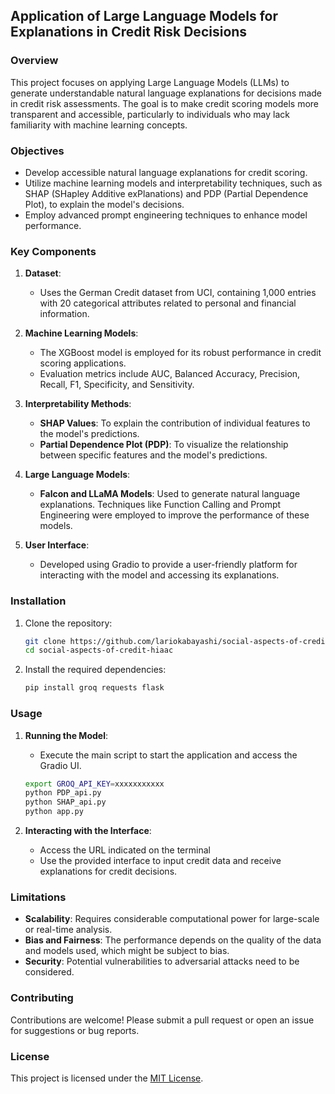 ## Application of Large Language Models for Explanations in Credit Risk Decisions

### Overview

This project focuses on applying Large Language Models (LLMs) to generate understandable natural language explanations for decisions made in credit risk assessments. The goal is to make credit scoring models more transparent and accessible, particularly to individuals who may lack familiarity with machine learning concepts.

### Objectives

- Develop accessible natural language explanations for credit scoring.
- Utilize machine learning models and interpretability techniques, such as SHAP (SHapley Additive exPlanations) and PDP (Partial Dependence Plot), to explain the model's decisions.
- Employ advanced prompt engineering techniques to enhance model performance.

### Key Components

1. **Dataset**: 
   - Uses the German Credit dataset from UCI, containing 1,000 entries with 20 categorical attributes related to personal and financial information.
   
2. **Machine Learning Models**:
   - The XGBoost model is employed for its robust performance in credit scoring applications.
   - Evaluation metrics include AUC, Balanced Accuracy, Precision, Recall, F1, Specificity, and Sensitivity.

3. **Interpretability Methods**:
   - **SHAP Values**: To explain the contribution of individual features to the model's predictions.
   - **Partial Dependence Plot (PDP)**: To visualize the relationship between specific features and the model's predictions.

4. **Large Language Models**:
   - **Falcon and LLaMA Models**: Used to generate natural language explanations. Techniques like Function Calling and Prompt Engineering were employed to improve the performance of these models.

5. **User Interface**:
   - Developed using Gradio to provide a user-friendly platform for interacting with the model and accessing its explanations.

### Installation

1. Clone the repository:
   ```bash
   git clone https://github.com/lariokabayashi/social-aspects-of-credit-hiaac.git
   cd social-aspects-of-credit-hiaac
   ```

2. Install the required dependencies:
   ```bash
   pip install groq requests flask
   ```

### Usage

1. **Running the Model**: 
   - Execute the main script to start the application and access the Gradio UI.
   ```bash
   export GROQ_API_KEY=xxxxxxxxxxx
   python PDP_api.py
   python SHAP_api.py
   python app.py
   ```
   
2. **Interacting with the Interface**:
   - Access the URL indicated on the terminal
   - Use the provided interface to input credit data and receive explanations for credit decisions.

### Limitations

- **Scalability**: Requires considerable computational power for large-scale or real-time analysis.
- **Bias and Fairness**: The performance depends on the quality of the data and models used, which might be subject to bias.
- **Security**: Potential vulnerabilities to adversarial attacks need to be considered.

### Contributing

Contributions are welcome! Please submit a pull request or open an issue for suggestions or bug reports.

### License

This project is licensed under the [MIT License](LICENSE).
